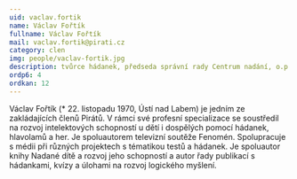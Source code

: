 ```yaml
---
uid: vaclav.fortik
name: Václav Fořtík
fullname: Václav Fořtík
mail: vaclav.fortik@pirati.cz
category: clen
img: people/vaclav-fortik.jpg
description: tvůrce hádanek, předseda správní rady Centrum nadání, o.p.s
ordp6: 4
ordkan: 12
---
```

Václav Fořtík (* 22. listopadu 1970, Ústí nad Labem) je jedním ze zakládajících členů Pirátů. V rámci své profesní specializace se soustředil na rozvoj intelektových schopností u dětí i dospělých pomocí hádanek, hlavolamů a her. Je spoluautorem televizní soutěže Fenomén. Spolupracuje s médii při různých projektech s tématikou testů a hádanek. Je spoluautor knihy Nadané dítě a rozvoj jeho schopností a autor řady publikací s hádankami, kvízy a úlohami na rozvoj logického myšlení. 
